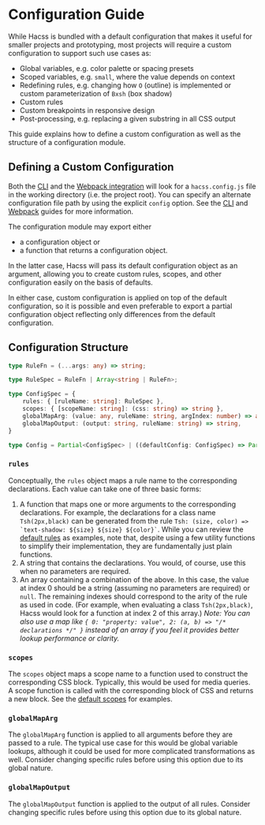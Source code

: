 # Configuration Guide

While Hacss is bundled with a default configuration that makes it useful for
smaller projects and prototyping, most projects will require a custom
configuration to support such use cases as:

* Global variables, e.g. color palette or spacing presets
* Scoped variables, e.g. `small`, where the value depends on context
* Redefining rules, e.g. changing how `O` (outline) is implemented or custom
  parameterization of `Bxsh` (box shadow)
* Custom rules
* Custom breakpoints in responsive design
* Post-processing, e.g. replacing a given substring in all CSS output

This guide explains how to define a custom configuration as well as the
structure of a configuration module.

## Defining a Custom Configuration

Both the [CLI](cli-guide.md) and the [Webpack integration](webpack-guide.md)
will look for a `hacss.config.js` file in the working directory (i.e. the
project root). You can specify an alternate configuration file path by using the
explicit `config` option. See the [CLI](cli-guide.md) and
[Webpack](webpack-guide.md) guides for more information.

The configuration module may export either
* a configuration object or
* a function that returns a configuration object.

In the latter case, Hacss will pass its default configuration object as an
argument, allowing you to create custom rules, scopes, and other configuration
easily on the basis of defaults.

In either case, custom configuration is applied on top of the default
configuration, so it is possible and even preferable to export a partial
configuration object reflecting only differences from the default configuration.

## Configuration Structure

```typescript
type RuleFn = (...args: any) => string;

type RuleSpec = RuleFn | Array<string | RuleFn>;

type ConfigSpec = {
    rules: { [ruleName: string]: RuleSpec },
    scopes: { [scopeName: string]: (css: string) => string },
    globalMapArg: (value: any, ruleName: string, argIndex: number) => any,
    globalMapOutput: (output: string, ruleName: string) => string,
}

type Config = Partial<ConfigSpec> | ((defaultConfig: ConfigSpec) => Partial<ConfigSpec>);
```

### `rules`

Conceptually, the `rules` object maps a rule name to the corresponding
declarations. Each value can take one of three basic forms:

1. A function that maps one or more arguments to the corresponding declarations.
   For example, the declarations for a class name `Tsh(2px,black)` can be
   generated from the rule
   `` Tsh: (size, color) => `text-shadow: ${size} ${size} ${color}` ``.
   While you can review the
   [default rules](https://github.com/hacss/hacss/blob/master/config/rules.js)
   as examples, note that, despite using a few utility functions to simplify
   their implementation, they are fundamentally just plain functions.
2. A string that contains the declarations. You would, of course, use this when
   no parameters are required.
3. An array containing a combination of the above. In this case, the value at
   index 0 should be a string (assuming no parameters are required) or `null`.
   The remaining indexes should correspond to the arity of the rule as used in
   code. (For example, when evaluating a class `Tsh(2px,black)`, Hacss would
   look for a function at index 2 of this array.) _Note: You can also use a map
   like `{ 0: "property: value", 2: (a, b) => "/* declarations */" }` instead
   of an array if you feel it provides better lookup performance or clarity._

### `scopes`
The `scopes` object maps a scope name to a function used to construct the
corresponding CSS block. Typically, this would be used for media queries. A
scope function is called with the corresponding block of CSS and returns a new
block. See the
[default scopes](https://github.com/hacss/hacss/blob/master/config/scopes.js)
for examples.

### `globalMapArg`
The `globalMapArg` function is applied to all arguments before they are passed
to a rule. The typical use case for this would be global variable lookups,
although it could be used for more complicated transformations as well. Consider
changing specific rules before using this option due to its global nature.

### `globalMapOutput`
The `globalMapOutput` function is applied to the output of all rules. Consider
changing specific rules before using this option due to its global nature.
